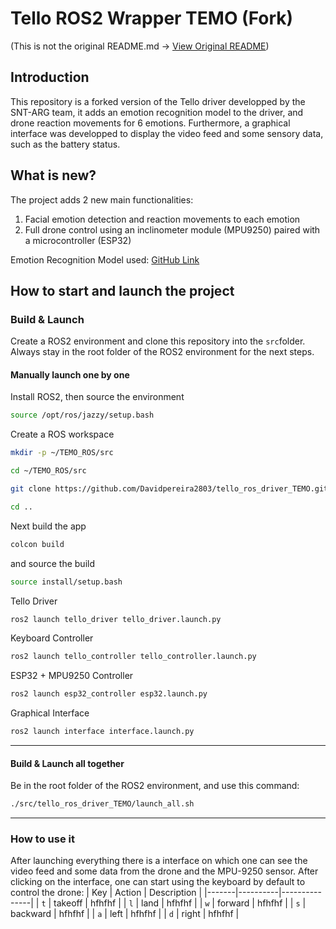 # Tello ROS2 Wrapper TEMO (Fork)
(This is not the original README.md -> [View Original README](docs/ORIGINAL_README.md))

## Introduction

This repository is a forked version of the Tello driver developped by the SNT-ARG team, it adds an emotion recognition model to the driver, and drone reaction movements for 6 emotions. Furthermore, a graphical interface was developped to display the video feed and some sensory data, such as the battery status.

## What is new?

The project adds 2 new main functionalities:

1. Facial emotion detection and reaction movements to each emotion
2. Full drone control using an inclinometer module (MPU9250) paired with a microcontroller (ESP32)

Emotion Recognition Model used: [GitHub Link](https://github.com/SHAIK-AFSANA/facialemotionrecognizerinrealtime)

## How to start and launch the project

### Build & Launch

Create a ROS2 environment and clone this repository into the `src`folder. Always stay in the root folder of the ROS2 environment for the next steps.

#### Manually launch one by one

Install ROS2, then source the environment
```bash
source /opt/ros/jazzy/setup.bash
```
Create a ROS workspace
```bash
mkdir -p ~/TEMO_ROS/src
```

```bash
cd ~/TEMO_ROS/src
```

```bash
git clone https://github.com/Davidpereira2803/tello_ros_driver_TEMO.git

cd ..
```
Next build the app
```bash
colcon build
```

and source the build

```bash
source install/setup.bash
```

Tello Driver
```bash
ros2 launch tello_driver tello_driver.launch.py
```

Keyboard Controller
```bash
ros2 launch tello_controller tello_controller.launch.py
```

ESP32 + MPU9250 Controller
```bash
ros2 launch esp32_controller esp32.launch.py
```

Graphical Interface
```bash
ros2 launch interface interface.launch.py
```
---

#### Build & Launch all together

Be in the root folder of the ROS2 environment, and use this command: 
```bash
./src/tello_ros_driver_TEMO/launch_all.sh
```
---

### How to use it

After launching everything there is a interface on which one can see the video feed and some data from the drone and the MPU-9250 sensor. After clicking on the interface, one can start using the keyboard by default to control the drone:
|  Key  |  Action  |  Description  |
|-------|----------|---------------|
|  `t`  | takeoff | hfhfhf |
|  `l`  | land | hfhfhf |
|  `w`  | forward | hfhfhf |
|  `s`  | backward | hfhfhf |
|  `a`  | left | hfhfhf |
|  `d`  | right | hfhfhf |
